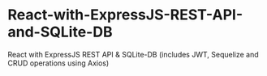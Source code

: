 # React-with-ExpressJS-REST-API-and-SQLite-DB
React with ExpressJS REST API &amp; SQLite-DB (includes JWT, Sequelize and CRUD operations using Axios)
